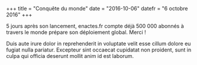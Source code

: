 +++
title = "Conquête du monde"
date = "2016-10-06"
datefr = "6 octobre 2016"
+++

5 jours après son lancement, enactes.fr compte déjà 500 000 abonnés à travers le monde prépare son déploiement global. Merci !

Duis aute irure dolor in reprehenderit in voluptate velit esse cillum dolore eu fugiat nulla pariatur. Excepteur sint occaecat cupidatat non proident, sunt in culpa qui officia deserunt mollit anim id est laborum.